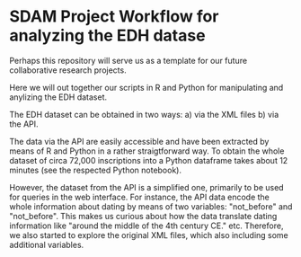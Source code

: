 # SDAM Project Workflow for analyzing the EDH datase

Perhaps this repository will serve us as a template for our future collaborative research projects.

Here we will out together our  scripts  in R and Python for manipulating and anylizing the EDH dataset.

The EDH dataset can be obtained in two ways:
a) via the XML files
b) via the API.

The data via the API are easily accessible and have been extracted by means of R and Python in a rather straigtforward way. To obtain the whole dataset of circa 72,000 inscriptions into a Python dataframe takes about 12 minutes (see the respected Python notebook).

However, the dataset from the API is a simplified one, primarily to be used for queries in the web interface. For instance, the API data encode the whole information about dating by means of two variables: "not_before" and "not_before". This makes us curious about how the data translate dating information like "around the middle of the 4th century CE." etc. Therefore, we also started to explore the original XML files, which also including some additional variables.
